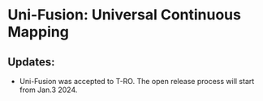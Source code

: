 # Uni-Fusion: Universal Continuous Mapping

## Updates:
* Uni-Fusion was accepted to T-RO. The open release process will start from Jan.3 2024.
